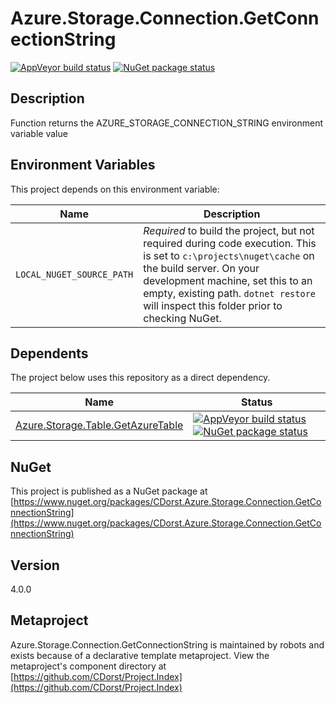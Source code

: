 # Azure.Storage.Connection.GetConnectionString

[![AppVeyor build status](https://img.shields.io/appveyor/ci/cdorst/azure-storage-connection-getconnectionstring.svg?label=AppVeyor&style=for-the-badge)](https://ci.appveyor.com/project/cdorst/azure-storage-connection-getconnectionstring)
[![NuGet package status](https://img.shields.io/nuget/v/CDorst.Azure.Storage.Connection.GetConnectionString.svg?label=NuGet&style=for-the-badge)](https://www.nuget.org/packages/CDorst.Azure.Storage.Connection.GetConnectionString)

## Description

Function returns the AZURE_STORAGE_CONNECTION_STRING environment variable value

## Environment Variables

This project depends on this environment variable:

Name | Description
---- | -----------
`LOCAL_NUGET_SOURCE_PATH` | *Required* to build the project, but not required during code execution. This is set to `c:\projects\nuget\cache` on the build server. On your development machine, set this to an empty, existing path. `dotnet restore` will inspect this folder prior to checking NuGet.

## Dependents

The project below uses this repository as a direct dependency.

Name | Status
---- | ------
[Azure.Storage.Table.GetAzureTable](https://github.com/CDorst./Azure.Storage.Table.GetAzureTable) | [![AppVeyor build status](https://img.shields.io/appveyor/ci/cdorst./azure-storage-table-getazuretable.svg?label=AppVeyor&style=flat-square)](https://ci.appveyor.com/project/cdorst./azure-storage-table-getazuretable) [![NuGet package status](https://img.shields.io/nuget/v/CDorst..Azure.Storage.Table.GetAzureTable.svg?label=NuGet&style=flat-square)](https://www.nuget.org/packages/CDorst..Azure.Storage.Table.GetAzureTable)

## NuGet


This project is published as a NuGet package at [https://www.nuget.org/packages/CDorst.Azure.Storage.Connection.GetConnectionString](https://www.nuget.org/packages/CDorst.Azure.Storage.Connection.GetConnectionString)

## Version

4.0.0

## Metaproject

Azure.Storage.Connection.GetConnectionString is maintained by robots and exists because of a declarative template metaproject. View the metaproject's component directory at [https://github.com/CDorst/Project.Index](https://github.com/CDorst/Project.Index)

